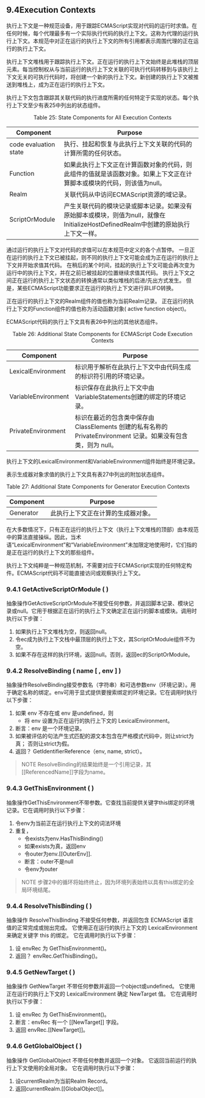 ## 9.4Execution Contexts

执行上下文是一种规范设备，用于跟踪ECMAScript实现对代码的运行时求值。在任何时候，每个代理最多有一个实际执行代码的执行上下文。这称为代理的运行执行上下文。本规范中对正在运行的执行上下文的所有引用都表示周围代理的正在运行的执行上下文。

执行上下文堆栈用于跟踪执行上下文。正在运行的执行上下文始终是此堆栈的顶层元素。每当控制权从与当前运行的执行上下文关联的可执行代码转移到与该执行上下文无关的可执行代码时，将创建一个新的执行上下文。新创建的执行上下文被推送到堆栈上，成为正在运行的执行上下文。

执行上下文包含跟踪其关联代码的执行进度所需的任何特定于实现的状态。每个执行上下文至少有表25中列出的状态组件。

<center>Table 25: State Components for All Execution Contexts</center>

|Component|Purpose|
|----|----|
|code evaluation state|执行、挂起和恢复与此执行上下文关联的代码的计算所需的任何状态。|
|Function|如果此执行上下文正在计算函数对象的代码，则此组件的值就是该函数对象。如果上下文正在计算脚本或模块的代码，则该值为null。|
|Realm|关联代码从中访问ECMAScript资源的域记录。|
|ScriptOrModule|产生关联代码的模块记录或脚本记录。如果没有原始脚本或模块，则值为null，就像在InitializeHostDefinedRealm中创建的原始执行上下文一样。|

通过运行的执行上下文对代码的求值可以在本规范中定义的各个点暂停。 一旦正在运行的执行上下文已被挂起，则不同的执行上下文可能会成为正在运行的执行上下文并开始求值其代码。 在稍后的某个时间，挂起的执行上下文可能会再次变为运行中的执行上下文，并在之前已被挂起的位置继续求值其代码。 执行上下文之间正在运行的执行上下文状态的转换通常以类似堆栈的后进/先出方式发生。 但是，某些ECMAScript功能要求正在运行的执行上下文进行非LIFO转换。

正在运行的执行上下文的Realm组件的值也称为当前Realm记录。 正在运行的执行上下文的Function组件的值也称为活动函数对象( active function object)。

ECMAScript代码的执行上下文具有表26中列出的其他状态组件。
<center>Table 26: Additional State Components for ECMAScript Code Execution Contexts</center>

|Component|	Purpose|
|----|----|
LexicalEnvironment  |	标识用于解析在此执行上下文中由代码生成的标识符引用的环境记录。
VariableEnvironment |	标识保存在此执行上下文中由VariableStatements创建的绑定的环境记录。
PrivateEnvironment  |   标识在最近的包含类中保存由 ClassElements 创建的私有名称的 PrivateEnvironment 记录。如果没有包含类，则为 null。

执行上下文的LexicalEnvironment和VariableEnvironment组件始终是环境记录。

表示生成器对象求值的执行上下文具有表27中列出的附加状态组件。

Table 27: Additional State Components for Generator Execution Contexts

|Component|	Purpose|
|----|----|
Generator|此执行上下文正在计算的生成器对象。

在大多数情况下，只有正在运行的执行上下文（执行上下文堆栈的顶部）由本规范中的算法直接操纵。因此，当术语“LexicalEnvironment”和“VariableEnvironment”未加限定地使用时，它们指的是正在运行的执行上下文的那些组件。

执行上下文纯粹是一种规范机制，不需要对应于ECMAScript实现的任何特定构件。ECMAScript代码不可能直接访问或观察执行上下文。

### 9.4.1 GetActiveScriptOrModule ( )

抽象操作GetActiveScriptOrModule不接受任何参数，并返回脚本记录、模块记录或null。它用于根据正在运行的执行上下文确定正在运行的脚本或模块。调用时执行以下步骤：

1. 如果执行上下文堆栈为空，则返回null。
2. 令ec成为执行上下文栈中最顶层的执行上下文，其ScriptOrModule组件不为空。
3. 如果不存在这样的执行环境，返回null。否则，返回ec的ScriptOrModule。

### 9.4.2 ResolveBinding ( name [ , env ] )

抽象操作ResolveBinding接受参数名（字符串）和可选参数env（环境记录）。用于确定名称的绑定。env可用于显式提供要搜索绑定的环境记录。它在调用时执行以下步骤：

1. 如果 env 不存在或 env 是undefined，则
     - 将 env 设置为正在运行的执行上下文的 LexicalEnvironment。
2. 断言：env 是一个环境记录。
3. 如果被评估的句法产生式匹配的源文本包含在严格模式代码中，则让strict为真； 否则让strict为假。
4. 返回？ GetIdentifierReference（env, name, strict）。

>NOTE ResolveBinding的结果始终是一个引用记录，其[[ReferencedName]]字段为name。

### 9.4.3 GetThisEnvironment ( )

抽象操作GetThisEnvironment不带参数。它查找当前提供关键字this绑定的环境记录。它在调用时执行以下步骤：

1. 令env为当前正在运行执行上下文的词法环境
2. 重复，
    - 令exists为env.HasThisBinding()
    - 如果exists为真，返回env
    - 令outer为env.[[OuterEnv]].
    - 断言：outer不是null
    - 令env为outer

>NOTE 步骤2中的循环将始终终止，因为环境列表始终以具有this绑定的全局环境结尾。

### 9.4.4 ResolveThisBinding ( )

抽象操作 ResolveThisBinding 不接受任何参数，并返回包含 ECMAScript 语言值的正常完成或抛出完成。 它使用正在运行的执行上下文的 LexicalEnvironment 来确定关键字 this 的绑定。 它在调用时执行以下步骤：

1. 设 envRec 为 GetThisEnvironment()。
2. 返回？ envRec.GetThisBinding()。

### 9.4.5 GetNewTarget ( )

抽象操作 GetNewTarget 不带任何参数并返回一个object或undefined。 它使用正在运行的执行上下文的 LexicalEnvironment 确定 NewTarget 值。 它在调用时执行以下步骤：

1. 设 envRec 为 GetThisEnvironment()。
2. 断言：envRec 有一个 [[NewTarget]] 字段。
3. 返回 envRec.[[NewTarget]]。

### 9.4.6 GetGlobalObject ( )

抽象操作 GetGlobalObject 不带任何参数并返回一个对象。 它返回当前运行的执行上下文使用的全局对象。 它在调用时执行以下步骤：

1. 设currentRealm为当前Realm Record。
2. 返回currentRealm.[[GlobalObject]]。